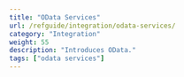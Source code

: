 ```yaml
---
title: "OData Services"
url: /refguide/integration/odata-services/
category: "Integration"
weight: 55
description: "Introduces OData."
tags: ["odata services"]
---
```



